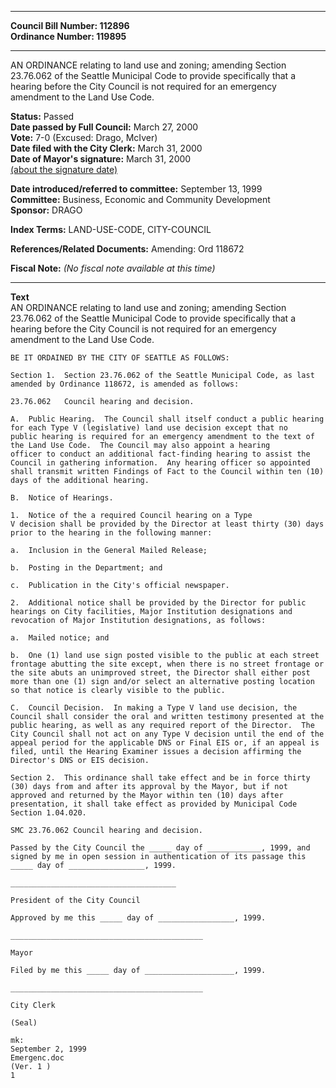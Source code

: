 * * * * *  
  
**Council Bill Number: [](#h0)[](#h2)112896**   
**Ordinance Number: 119895**  
  
* * * * *  
  
AN ORDINANCE relating to land use and zoning; amending Section 23.76.062 of the Seattle Municipal Code to provide specifically that a hearing before the City Council is not required for an emergency amendment to the Land Use Code.  
  
**Status:** Passed   
**Date passed by Full Council:** March 27, 2000   
**Vote:** 7-0 (Excused: Drago, McIver)   
**Date filed with the City Clerk:** March 31, 2000   
**Date of Mayor's signature:** March 31, 2000   
[(about the signature date)](/~public/approvaldate.htm)   
  
  
**Date introduced/referred to committee:** September 13, 1999   
**Committee:** Business, Economic and Community Development   
**Sponsor:** DRAGO   
  
**Index Terms:** LAND-USE-CODE, CITY-COUNCIL  
  
**References/Related Documents:** Amending: Ord 118672  
  
**Fiscal Note:** *(No fiscal note available at this time)*  
  
* * * * *  
  
**Text**  
    AN ORDINANCE  relating to land use and zoning; amending Section  
    23.76.062 of the Seattle Municipal Code to provide specifically that a  
    hearing before the City Council is not required for an emergency  
    amendment to the Land Use Code.  
  
    BE IT ORDAINED BY THE CITY OF SEATTLE AS FOLLOWS:  
  
    Section 1.  Section 23.76.062 of the Seattle Municipal Code, as last  
    amended by Ordinance 118672, is amended as follows:  
  
    23.76.062   Council hearing and decision.  
  
    A.  Public Hearing.  The Council shall itself conduct a public hearing  
    for each Type V (legislative) land use decision except that no  
    public hearing is required for an emergency amendment to the text of  
    the Land Use Code.  The Council may also appoint a hearing  
    officer to conduct an additional fact-finding hearing to assist the  
    Council in gathering information.  Any hearing officer so appointed  
    shall transmit written Findings of Fact to the Council within ten (10)  
    days of the additional hearing.  
  
    B.  Notice of Hearings.  
  
    1.  Notice of the a required Council hearing on a Type  
    V decision shall be provided by the Director at least thirty (30) days  
    prior to the hearing in the following manner:  
  
    a.  Inclusion in the General Mailed Release;  
  
    b.  Posting in the Department; and  
  
    c.  Publication in the City's official newspaper.  
  
    2.  Additional notice shall be provided by the Director for public  
    hearings on City facilities, Major Institution designations and  
    revocation of Major Institution designations, as follows:  
  
    a.  Mailed notice; and  
  
    b.  One (1) land use sign posted visible to the public at each street  
    frontage abutting the site except, when there is no street frontage or  
    the site abuts an unimproved street, the Director shall either post  
    more than one (1) sign and/or select an alternative posting location  
    so that notice is clearly visible to the public.  
  
    C.  Council Decision.  In making a Type V land use decision, the  
    Council shall consider the oral and written testimony presented at the  
    public hearing, as well as any required report of the Director.  The  
    City Council shall not act on any Type V decision until the end of the  
    appeal period for the applicable DNS or Final EIS or, if an appeal is  
    filed, until the Hearing Examiner issues a decision affirming the  
    Director's DNS or EIS decision.  
  
    Section 2.  This ordinance shall take effect and be in force thirty  
    (30) days from and after its approval by the Mayor, but if not  
    approved and returned by the Mayor within ten (10) days after  
    presentation, it shall take effect as provided by Municipal Code  
    Section 1.04.020.  
  
    SMC 23.76.062 Council hearing and decision.  
  
    Passed by the City Council the _____ day of ____________, 1999, and  
    signed by me in open session in authentication of its passage this  
    _____ day of _________________, 1999.  
  
    _____________________________________  
  
    President of the City Council  
  
    Approved by me this _____ day of _________________, 1999.  
  
    ___________________________________________  
  
    Mayor  
  
    Filed by me this _____ day of ____________________, 1999.  
  
    ___________________________________________  
  
    City Clerk  
  
    (Seal)  
  
    mk:  
    September 2, 1999  
    Emergenc.doc  
    (Ver. 1 )  
    1  
